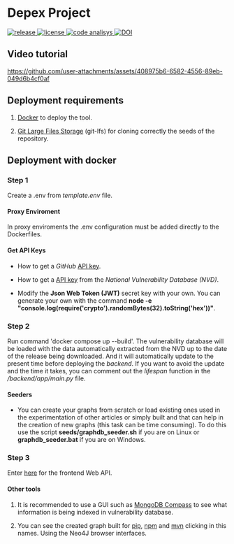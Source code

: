 # Depex Project

<p>
  <a href="https://github.com/GermanMT/depex/releases" target="_blank">
    <img src="https://img.shields.io/github/v/release/GermanMT/depex?color=green&logo=github" alt="release">
  </a>

  <a href="https://github.com/GermanMT/depex/blob/main/LICENSE.md" target="_blank">
    <img src="https://img.shields.io/github/license/GermanMT/depex?logo=gnu" alt="license">
  </a>

  <a href="https://github.com/GermanMT/depex/actions/workflows/analisys.yml" target="_blank">
    <img src="https://img.shields.io/github/actions/workflow/status/GermanMT/depex/analisys.yml?branch=main&event=push&label=code%20analisys" alt="code analisys">
  </a>

  <a href="https://doi.org/10.5281/zenodo.12793934">
    <img src="https://zenodo.org/badge/DOI/10.5281/zenodo.12793934.svg" alt="DOI">
  </a>
</p>

## Video tutorial

https://github.com/user-attachments/assets/408975b6-6582-4556-89eb-049d6b4cf0af

## Deployment requirements

1. [Docker](https://www.docker.com/) to deploy the tool.

2. [Git Large Files Storage](https://git-lfs.com/) (git-lfs) for cloning correctly the seeds of the repository.

## Deployment with docker

### Step 1
Create a .env from *template.env* file.

#### Proxy Enviroment
In proxy enviroments the .env configuration must be added directly to the Dockerfiles.

#### Get API Keys

- How to get a *GitHub* [API key](https://docs.github.com/en/authentication/keeping-your-account-and-data-secure/managing-your-personal-access-tokens).

- How to get a [API key](https://nvd.nist.gov/developers/request-an-api-key) from the *National Vulnerability Database (NVD)*.

- Modify the **Json Web Token (JWT)** secret key with your own. You can generate your own with the command **node -e "console.log(require('crypto').randomBytes(32).toString('hex'))"**.

### Step 2
Run command 'docker compose up --build'. The vulnerability database will be loaded with the data automatically extracted from the NVD up to the date of the release being downloaded. And it will automatically update to the present time before deploying the *backend*. If you want to avoid the update and the time it takes, you can comment out the *lifespan* function in the */backend/app/main.py* file.

#### Seeders

- You can create your graphs from scratch or load existing ones used in the experimentation of other articles or simply built and that can help in the creation of new graphs (this task can be time consuming). To do this use the script **seeds/graphdb_seeder.sh** if you are on Linux or **graphdb_seeder.bat** if you are on Windows.

### Step 3 
Enter [here](http://0.0.0.0:3000) for the frontend Web API.

#### Other tools
1. It is recommended to use a GUI such as [MongoDB Compass](https://www.mongodb.com/en/products/compass) to see what information is being indexed in vulnerability database.
   
2. You can see the created graph built for [pip](http://0.0.0.0:7474/browser/), [npm](http://localhost:7473/browser/) and [mvn](http://localhost:7472/browser/) clicking in this names. Using the Neo4J browser interfaces.
